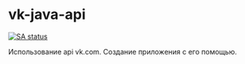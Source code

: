 # vk-java-api

<p><a href="http://ninebugs.cloudapp.net/repo/vladthelittleone/vk-java-api"><img src="https://camo.githubusercontent.com/da92589c946f46ea31bac3c468f9faeb8df8377d/687474703a2f2f6e696e65627567732e636c6f75646170702e6e65742f726573756c742f53657243654d616e2f7477696b746f72" alt="SA status" data-canonical-src="http://ninebugs.cloudapp.net/repo/vladthelittleone/vk-java-api" style="max-width:100%;"></a></p>

Использование api vk.com. Создание приложения с его помощью. 
